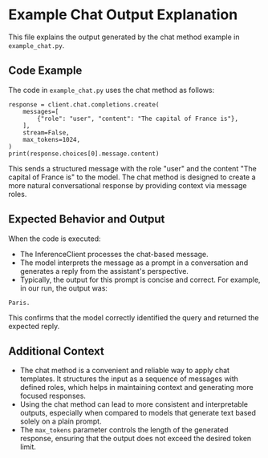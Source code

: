 # Example Chat Output Explanation

This file explains the output generated by the chat method example in `example_chat.py`.

## Code Example

The code in `example_chat.py` uses the chat method as follows:

```
response = client.chat.completions.create(
    messages=[
        {"role": "user", "content": "The capital of France is"},
    ],
    stream=False,
    max_tokens=1024,
)
print(response.choices[0].message.content)
```

This sends a structured message with the role "user" and the content "The capital of France is" to the model. The chat method is designed to create a more natural conversational response by providing context via message roles.

## Expected Behavior and Output

When the code is executed:

- The InferenceClient processes the chat-based message.
- The model interprets the message as a prompt in a conversation and generates a reply from the assistant's perspective.
- Typically, the output for this prompt is concise and correct. For example, in our run, the output was:

```
Paris.
```

This confirms that the model correctly identified the query and returned the expected reply.

## Additional Context

- The chat method is a convenient and reliable way to apply chat templates. It structures the input as a sequence of messages with defined roles, which helps in maintaining context and generating more focused responses.
- Using the chat method can lead to more consistent and interpretable outputs, especially when compared to models that generate text based solely on a plain prompt.
- The `max_tokens` parameter controls the length of the generated response, ensuring that the output does not exceed the desired token limit. 